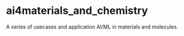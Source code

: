 # ai4materials_and_chemistry
A series of usecases and application AI/ML in materials and molecules.
